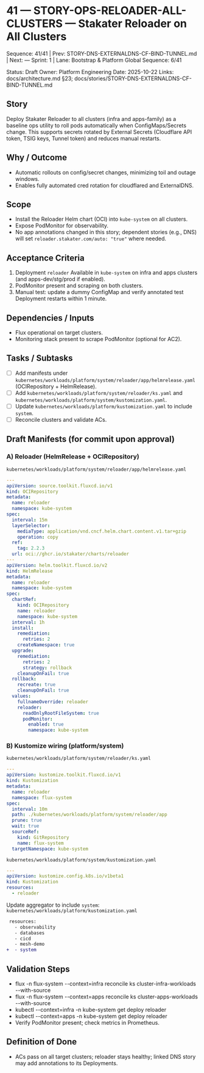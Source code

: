 # 41 — STORY-OPS-RELOADER-ALL-CLUSTERS — Stakater Reloader on All Clusters

Sequence: 41/41 | Prev: STORY-DNS-EXTERNALDNS-CF-BIND-TUNNEL.md | Next: —
Sprint: 1 | Lane: Bootstrap & Platform
Global Sequence: 6/41

Status: Draft
Owner: Platform Engineering
Date: 2025-10-22
Links: docs/architecture.md §23; docs/stories/STORY-DNS-EXTERNALDNS-CF-BIND-TUNNEL.md

## Story
Deploy Stakater Reloader to all clusters (infra and apps-family) as a baseline ops utility to roll pods automatically when ConfigMaps/Secrets change. This supports secrets rotated by External Secrets (Cloudflare API token, TSIG keys, Tunnel token) and reduces manual restarts.

## Why / Outcome
- Automatic rollouts on config/secret changes, minimizing toil and outage windows.
- Enables fully automated cred rotation for cloudflared and ExternalDNS.

## Scope
- Install the Reloader Helm chart (OCI) into `kube-system` on all clusters.
- Expose PodMonitor for observability.
- No app annotations changed in this story; dependent stories (e.g., DNS) will set `reloader.stakater.com/auto: "true"` where needed.

## Acceptance Criteria
1) Deployment `reloader` Available in `kube-system` on infra and apps clusters (and apps-dev/stg/prod if enabled).
2) PodMonitor present and scraping on both clusters.
3) Manual test: update a dummy ConfigMap and verify annotated test Deployment restarts within 1 minute.

## Dependencies / Inputs
- Flux operational on target clusters.
- Monitoring stack present to scrape PodMonitor (optional for AC2).

## Tasks / Subtasks
- [ ] Add manifests under `kubernetes/workloads/platform/system/reloader/app/helmrelease.yaml` (OCIRepository + HelmRelease).
- [ ] Add `kubernetes/workloads/platform/system/reloader/ks.yaml` and `kubernetes/workloads/platform/system/kustomization.yaml`.
- [ ] Update `kubernetes/workloads/platform/kustomization.yaml` to include `system`.
- [ ] Reconcile clusters and validate ACs.

## Draft Manifests (for commit upon approval)

### A) Reloader (HelmRelease + OCIRepository)
`kubernetes/workloads/platform/system/reloader/app/helmrelease.yaml`
```yaml
---
apiVersion: source.toolkit.fluxcd.io/v1
kind: OCIRepository
metadata:
  name: reloader
  namespace: kube-system
spec:
  interval: 15m
  layerSelector:
    mediaType: application/vnd.cncf.helm.chart.content.v1.tar+gzip
    operation: copy
  ref:
    tag: 2.2.3
  url: oci://ghcr.io/stakater/charts/reloader
---
apiVersion: helm.toolkit.fluxcd.io/v2
kind: HelmRelease
metadata:
  name: reloader
  namespace: kube-system
spec:
  chartRef:
    kind: OCIRepository
    name: reloader
    namespace: kube-system
  interval: 1h
  install:
    remediation:
      retries: 2
    createNamespace: true
  upgrade:
    remediation:
      retries: 2
      strategy: rollback
    cleanupOnFail: true
  rollback:
    recreate: true
    cleanupOnFail: true
  values:
    fullnameOverride: reloader
    reloader:
      readOnlyRootFileSystem: true
      podMonitor:
        enabled: true
        namespace: kube-system
```

### B) Kustomize wiring (platform/system)
`kubernetes/workloads/platform/system/reloader/ks.yaml`
```yaml
---
apiVersion: kustomize.toolkit.fluxcd.io/v1
kind: Kustomization
metadata:
  name: reloader
  namespace: flux-system
spec:
  interval: 10m
  path: ./kubernetes/workloads/platform/system/reloader/app
  prune: true
  wait: true
  sourceRef:
    kind: GitRepository
    name: flux-system
  targetNamespace: kube-system
```

`kubernetes/workloads/platform/system/kustomization.yaml`
```yaml
---
apiVersion: kustomize.config.k8s.io/v1beta1
kind: Kustomization
resources:
  - reloader
```

Update aggregator to include `system`:
`kubernetes/workloads/platform/kustomization.yaml`
```diff
 resources:
   - observability
   - databases
   - cicd
   - mesh-demo
+  - system
```

## Validation Steps
- flux -n flux-system --context=infra reconcile ks cluster-infra-workloads --with-source
- flux -n flux-system --context=apps reconcile ks cluster-apps-workloads --with-source
- kubectl --context=infra -n kube-system get deploy reloader
- kubectl --context=apps -n kube-system get deploy reloader
- Verify PodMonitor present; check metrics in Prometheus.

## Definition of Done
- ACs pass on all target clusters; reloader stays healthy; linked DNS story may add annotations to its Deployments.
